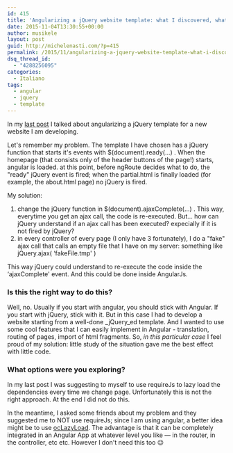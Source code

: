 ```yaml
---
id: 415
title: 'Angularizing a jQuery website template: what I discovered, what I have done'
date: 2015-11-04T13:30:55+00:00
author: musikele
layout: post
guid: http://michelenasti.com/?p=415
permalink: /2015/11/angularizing-a-jquery-website-template-what-i-discovered-what-i-have-done/
dsq_thread_id:
  - "4288256095"
categories:
  - Italiano
tags:
  - angular
  - jquery
  - template
---
```

In my [last post](http://michelenasti.com/2015/10/start-custom-js-with-ngroute/) I talked about angularizing a jQuery template for a new website I am developing.

 

Let's remember my problem. The template I have chosen has a jQuery function that starts it's events with <span class="lang:default decode:true crayon-inline">$(document).ready(...)</span> . When the homepage (that consists only of the header buttons of the page!) starts, angular is loaded. at this point, before ngRoute decides what to do, the "ready" jQuery event is fired; when the partial.html is finally loaded (for example, the about.html page) no jQuery is fired.

My solution:

  1. change the jQuery function in <span class="lang:js decode:true crayon-inline">$(document).ajaxComplete(...) </span> . This way, everytime you get an ajax call, the code is re-executed. But... how can jQuery understand if an ajax call has been executed? expecially if it is not fired by jQuery?
  2. in every controller of every page (I only have 3 fortunately), I do a "fake" ajax call that calls an empty file that I have on my server: something like <span class="lang:js decode:true crayon-inline">jQuery.ajax( &#8216;fakeFile.tmp' )</span>

This way jQuery could understand to re-execute the code inside the &#8216;ajaxComplete' event. And this could be done inside AngularJs.

### Is this the right way to do this?

Well, no. Usually if you start with angular, you should stick with Angular. If you start with jQuery, stick with it. But in this case I had to develop a website starting from a well-done _jQuery_ed template. And I wanted to use some cool features that I can easily implement in Angular - translation, routing of pages, import of html fragments. So, _in this particular case_ I feel proud of my solution: little study of the situation gave me the best effect with little code.

### What options were you exploring?

In my last post I was suggesting to myself to use requireJs to lazy load the dependencies every time we change page. Unfortunately this is not the right approach. At the end I did not do this.

In the meantime, I asked some friends about my problem and they suggested me to NOT use requireJs; since I am using angular, a better idea might be to use [ocLazyLoad](https://oclazyload.readme.io/). The advantage is that it can be completely integrated in an Angular App at whatever level you like &#8212; in the router, in the controller, etc etc. However I don't need this too 😉